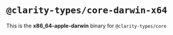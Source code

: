 # `@clarity-types/core-darwin-x64`

This is the **x86_64-apple-darwin** binary for `@clarity-types/core`

